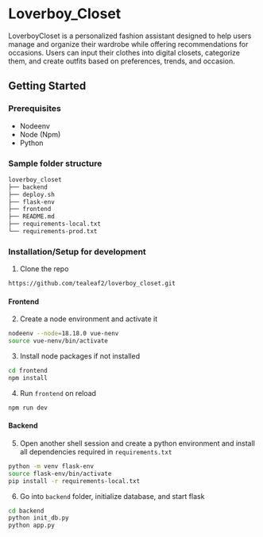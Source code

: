# Loverboy_Closet

LoverboyCloset is a personalized fashion assistant designed to help users manage and organize their wardrobe while offering recommendations for occasions. Users can input their clothes into digital closets, categorize them, and create outfits based on preferences, trends, and occasion.

## Getting Started

### Prerequisites

- Nodeenv
- Node (Npm)
- Python

### Sample folder structure

```sh
loverboy_closet
├── backend
├── deploy.sh
├── flask-env
├── frontend
├── README.md
├── requirements-local.txt
└── requirements-prod.txt
```

### Installation/Setup for development

1. Clone the repo

```sh
https://github.com/tealeaf2/loverboy_closet.git
```

#### Frontend

2. Create a node environment and activate it

```sh
nodeenv --node=18.18.0 vue-nenv
source vue-nenv/bin/activate
```

3. Install node packages if not installed
```sh
cd frontend
npm install
```

4. Run `frontend` on reload
```sh
npm run dev
```

#### Backend

5. Open another shell session and create a python environment and install all dependencies required in `requirements.txt`
```sh
python -m venv flask-env
source flask-env/bin/activate
pip install -r requirements-local.txt
```

6. Go into `backend` folder, initialize database, and start flask
```sh
cd backend
python init_db.py
python app.py
```